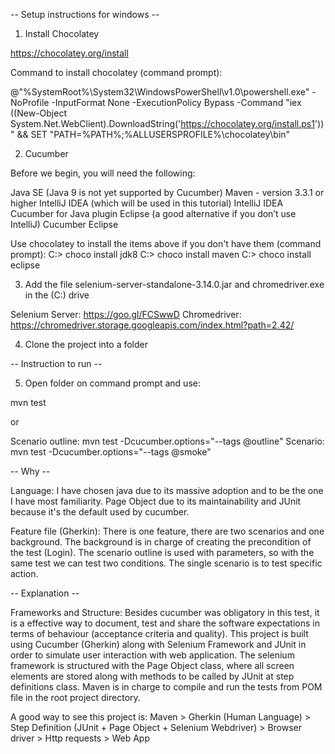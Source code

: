  -- Setup instructions for windows -- 

1. Install Chocolatey

https://chocolatey.org/install

Command to install chocolatey (command prompt):

@"%SystemRoot%\System32\WindowsPowerShell\v1.0\powershell.exe" -NoProfile -InputFormat None -ExecutionPolicy Bypass -Command "iex ((New-Object System.Net.WebClient).DownloadString('https://chocolatey.org/install.ps1'))" && SET "PATH=%PATH%;%ALLUSERSPROFILE%\chocolatey\bin"

2. Cucumber

Before we begin, you will need the following:

Java SE (Java 9 is not yet supported by Cucumber)
Maven - version 3.3.1 or higher
IntelliJ IDEA (which will be used in this tutorial)
IntelliJ IDEA Cucumber for Java plugin
Eclipse (a good alternative if you don’t use IntelliJ)
Cucumber Eclipse

Use chocolatey to install the items above if you don't have them (command prompt):
C:\> choco install jdk8
C:\> choco install maven
C:\> choco install eclipse

3. Add the file selenium-server-standalone-3.14.0.jar and chromedriver.exe in the (C:) drive

Selenium Server: https://goo.gl/FCSwwD
Chromedriver: 	 https://chromedriver.storage.googleapis.com/index.html?path=2.42/

4. Clone the project into a folder

-- Instruction to run --

5. Open folder on command prompt and use: 

mvn test

or

Scenario outline: mvn test -Dcucumber.options="--tags @outline"
Scenario: 		  mvn test -Dcucumber.options="--tags @smoke"

-- Why --

Language:
I have chosen java due to its massive adoption and to be the one I have most familiarity.
Page Object due to its maintainability and JUnit because it's the default used by cucumber.

Feature file (Gherkin):
There is one feature, there are two scenarios and one background.
The background is in charge of creating the precondition of the test (Login).
The scenario outline is used with parameters, so with the same test we can test two conditions.
The single scenario is to test specific action. 

-- Explanation --

Frameworks and Structure:
Besides cucumber was obligatory in this test, it is a effective way to document, test and share the software  expectations in terms of behaviour (acceptance criteria and quality). 
This project is built using Cucumber (Gherkin) along with Selenium Framework and JUnit in order to simulate user interaction with web application. The selenium framework is structured with the Page Object class, where all screen elements are stored along with methods to be called by JUnit at step definitions class. Maven is in charge to compile and run the tests from POM file in the root project directory.

A good way to see this project is:
Maven > Gherkin (Human Language) > Step Definition (JUnit + Page Object + Selenium Webdriver) > Browser driver > Http requests > Web App
